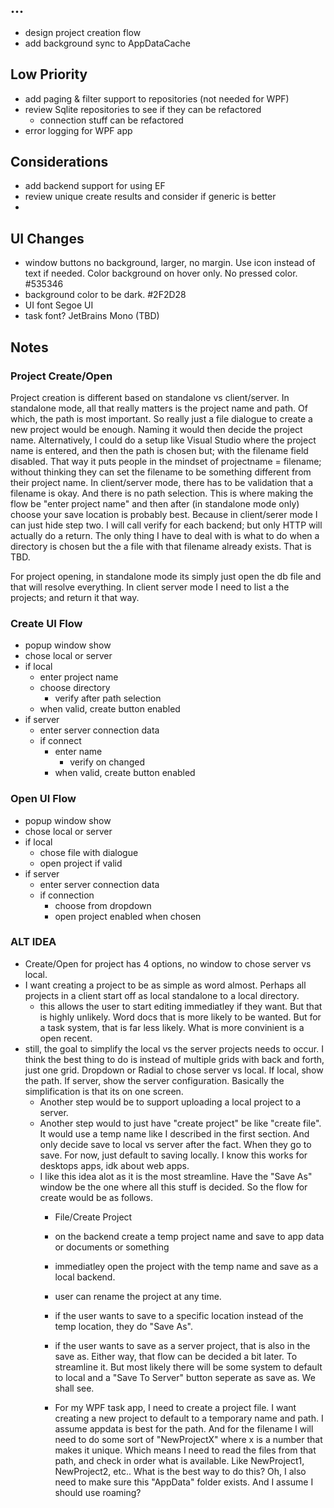 ## ...
- design project creation flow
- add background sync to AppDataCache

## Low Priority
- add paging & filter support to repositories (not needed for WPF)
- review Sqlite repositories to see if they can be refactored
	- connection stuff can be refactored
- error logging for WPF app

## Considerations
- add backend support for using EF
- review unique create results and consider if generic is better
- 

## UI Changes
- window buttons no background, larger, no margin. Use icon instead of text if needed. Color background on hover only. No pressed color. #535346
- background color to be dark. #2F2D28
- UI font Segoe UI
- task font? JetBrains Mono (TBD)




## Notes
### Project Create/Open
Project creation is different based on standalone vs client/server. In standalone mode, all that really matters is the project name and path. Of which, the path is most important. So really just a file dialogue to create a new project would be enough. 
Naming it would then decide the project name. Alternatively, I could do a setup like Visual Studio where the project name is entered, and then the path is chosen but; with the filename field disabled. That way it puts people in the mindset of projectname = filename; without thinking they can set the filename to be something different from their project name. 
In client/server mode, there has to be validation that a filename is okay. And there is no path selection. This is where making the flow be "enter project name" and then after (in standalone mode only) choose your save location is probably best. Because in client/serer mode I can just hide step two. I will call verify for each backend; but only HTTP will actually do a return. 
The only thing I have to deal with is what to do when a directory is chosen but the a file with that filename already exists. That is TBD.

For project opening, in standalone mode its simply just open the db file and that will resolve everything. In client server mode I need to list a the projects; and return it that way.

### Create UI Flow
- popup window show
- chose local or server
- if local
	- enter project name
	- choose directory
		- verify after path selection
	- when valid, create button enabled
- if server
	- enter server connection data
	- if connect
		- enter name
			- verify on changed
		- when valid, create button enabled

### Open UI Flow
- popup window show
- chose local or server
- if local
	- chose file with dialogue
	- open project if valid
- if server
	- enter server connection data
	- if connection
		- choose from dropdown
		- open project enabled when chosen

### ALT IDEA
- Create/Open for project has 4 options, no window to chose server vs local. 
- I want creating a project to be as simple as word almost. Perhaps all projects in a client start off as local standalone to a local directory. 
	- this allows the user to start editing immediatley if they want. But that is highly unlikely. Word docs that is more likely to be wanted. But for a task system, that is far less likely. What is more convinient is a open recent.
- still, the goal to simplify the local vs the server projects needs to occur. I think the best thing to do is instead of multiple grids with back and forth, just one grid. Dropdown or Radial to chose server vs local. If local, show the path. If server, show the server configuration. Basically the simplification is that its on one screen.
	- Another step would be to support uploading a local project to a server.
	- Another step would to just have "create project" be like "create file". It would use a temp name like I described in the first section. And only decide save to local vs server after the fact. When they go to save. For now, just default to saving locally. I know this works for desktops apps, idk about web apps.
	- I like this idea alot as it is the most streamline. Have the "Save As" window be the one where all this stuff is decided. So the flow for create would be as follows.
		- File/Create Project
		- on the backend create a temp project name and save to app data or documents or something
		- immediatley open the project with the temp name and save as a local backend.
		- user can rename the project at any time.
		- if the user wants to save to a specific location instead of the temp location, they do "Save As".
		- if the user wants to save as a server project, that is also in the save as. Either way, that flow can be decided a bit later. To streamline it. But most likely there will be some system to default to local and a "Save To Server" button seperate as save as. We shall see.

		- For my WPF task app, I need to create a project file. I want creating a new project to default to a temporary name and path. I assume appdata is best for the path. And for the filename I will need to do some sort of "NewProjectX" where x is a number that makes it unique. Which means I need to read the files from that path, and check in order what is available. Like NewProject1, NewProject2, etc.. What is the best way to do this? Oh, I also need to make sure this "AppData" folder exists. And I assume I should use roaming?
